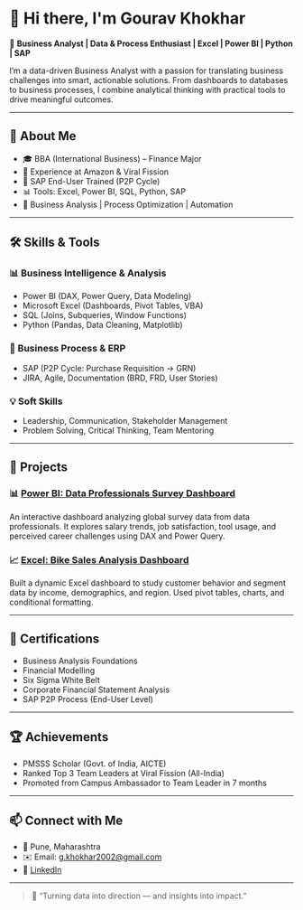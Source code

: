 # 👋 Hi there, I'm Gourav Khokhar

🎯 **Business Analyst | Data & Process Enthusiast | Excel | Power BI | Python | SAP**

I’m a data-driven Business Analyst with a passion for translating business challenges into smart, actionable solutions. From dashboards to databases to business processes, I combine analytical thinking with practical tools to drive meaningful outcomes.

---

## 💼 About Me

- 🎓 BBA (International Business) – Finance Major  
- 🏢 Experience at Amazon & Viral Fission  
- 🔄 SAP End-User Trained (P2P Cycle)  
- 📊 Tools: Excel, Power BI, SQL, Python, SAP  
- 🧠 Business Analysis | Process Optimization | Automation  

---

## 🛠️ Skills & Tools

### 📊 Business Intelligence & Analysis
- Power BI (DAX, Power Query, Data Modeling)
- Microsoft Excel (Dashboards, Pivot Tables, VBA)
- SQL (Joins, Subqueries, Window Functions)
- Python (Pandas, Data Cleaning, Matplotlib)

### 🔁 Business Process & ERP
- SAP (P2P Cycle: Purchase Requisition → GRN)
- JIRA, Agile, Documentation (BRD, FRD, User Stories)

### 💡 Soft Skills
- Leadership, Communication, Stakeholder Management
- Problem Solving, Critical Thinking, Team Mentoring

---

## 📂 Projects

### 📊 [Power BI: Data Professionals Survey Dashboard](https://github.com/G0urv/powerbi-data-dashboard)
An interactive dashboard analyzing global survey data from data professionals. It explores salary trends, job satisfaction, tool usage, and perceived career challenges using DAX and Power Query.

### 📈 [Excel: Bike Sales Analysis Dashboard](https://github.com/G0urv/Excel-sales-analysis)
Built a dynamic Excel dashboard to study customer behavior and segment data by income, demographics, and region. Used pivot tables, charts, and conditional formatting.

---

## 🧾 Certifications

- Business Analysis Foundations  
- Financial Modelling  
- Six Sigma White Belt  
- Corporate Financial Statement Analysis  
- SAP P2P Process (End-User Level)

---

## 🏆 Achievements

- PMSSS Scholar (Govt. of India, AICTE)
- Ranked Top 3 Team Leaders at Viral Fission (All-India)
- Promoted from Campus Ambassador to Team Leader in 7 months

---

## 📫 Connect with Me

- 📍 Pune, Maharashtra  
- ✉️ Email: g.khokhar2002@gmail.com  
- 🔗 [LinkedIn](https://www.linkedin.com/in/gourav-khokhar)  


---

> 📌 “Turning data into direction — and insights into impact.”
